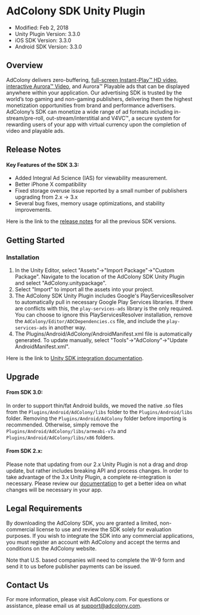 # AdColony SDK Unity Plugin
- Modified: Feb 2, 2018
- Unity Plugin Version: 3.3.0
- iOS SDK Version: 3.3.0
- Android SDK Version: 3.3.0

## Overview
AdColony delivers zero-buffering, [full-screen Instant-Play™ HD video](https://www.adcolony.com/technology/instant-play/), [interactive Aurora™ Video](https://www.adcolony.com/technology/auroravideo), and Aurora™ Playable ads that can be displayed anywhere within your application. Our advertising SDK is trusted by the world’s top gaming and non-gaming publishers, delivering them the highest monetization opportunities from brand and performance advertisers. AdColony’s SDK can monetize a wide range of ad formats including in-stream/pre-roll, out-stream/interstitial and V4VC™, a secure system for rewarding users of your app with virtual currency upon the completion of video and playable ads.

## Release Notes

#### Key Features of the SDK 3.3:
* Added Integral Ad Science (IAS) for viewability measurement.
* Better iPhone X compatibility
* Fixed storage overuse issue reported by a small number of publishers upgrading from 2.x -> 3.x
* Several bug fixes, memory usage optimizations, and stability improvements.

Here is the link to the [release notes](https://github.com/AdColony/AdColony-Unity-SDK-3/blob/master/CHANGELOG.md) for all the previous SDK versions.

## Getting Started

### Installation

1. In the Unity Editor, select "Assets"->"Import Package"->"Custom Package". Navigate to the location of the AdColony SDK Unity Plugin and select "AdColony.unitypackage".
1. Select "Import" to import all the assets into your project.
1. The AdColony SDK Unity Plugin includes Google's PlayServicesResolver to automatically pull in necessary Google Play Services libraries. If there are conflicts with this, the `play-services-ads` library is the only required. You can choose to ignore this PlayServicesResolver installation, remove the `AdColony/Editor/ADCDependencies.cs` file, and include the `play-services-ads` in another way.
1. The Plugins/Android/AdColony/AndroidManifest.xml file is automatically generated. To update manually, select "Tools"->"AdColony"->"Update AndroidManifest.xml".

Here is the link to [Unity SDK integration documentation](https://github.com/AdColony/AdColony-Unity-SDK-3/wiki).


## Upgrade

#### From SDK 3.0:
In order to support thin/fat Android builds, we moved the native .so files from the `Plugins/Android/AdColony/libs` folder to the `Plugins/Android/libs` folder. Removing the `Plugins/Android/AdColony` folder before importing is recommended. Otherwise, simply remove the `Plugins/Android/AdColony/libs/armeabi-v7a` and `Plugins/Android/AdColony/libs/x86` folders.

#### From SDK 2.x:
Please note that updating from our 2.x Unity Plugin is not a drag and drop update, but rather includes breaking API and process changes. In order to take advantage of the 3.x Unity Plugin, a complete re-integration is necessary. Please review our [documentation](https://github.com/AdColony/AdColony-Unity-SDK-3/wiki) to get a better idea on what changes will be necessary in your app.


## Legal Requirements
By downloading the AdColony SDK, you are granted a limited, non-commercial license to use and review the SDK solely for evaluation purposes.  If you wish to integrate the SDK into any commercial applications, you must register an account with AdColony and accept the terms and conditions on the AdColony website.

Note that U.S. based companies will need to complete the W-9 form and send it to us before publisher payments can be issued.

## Contact Us
For more information, please visit AdColony.com. For questions or assistance, please email us at support@adcolony.com.
